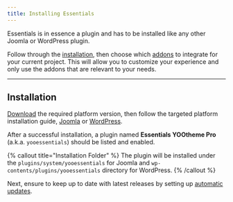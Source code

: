 ```yaml
---
title: Installing Essentials
---
```


Essentials is in essence a plugin and has to be installed like any other Joomla or WordPress plugin.

Follow through the [installation](#installation), then choose which [addons](../addons) to integrate for your current project. This will allow you to customize your experience and only use the addons that are relevant to your needs.

---

## Installation

[Download](https://www.zoolanders.com/downloads) the required platform version, then follow the targeted platform installation guide, [Joomla](https://docs.joomla.org/Installing_an_extension) or [WordPress](https://wordpress.org/support/article/managing-plugins/#installing-plugins-1).

After a successful installation, a plugin named **Essentials YOOtheme Pro** (a.k.a. `yooessentials`) should be listed and enabled.

{% callout title="Installation Folder" %}
The plugin will be installed under the `plugins/system/yooessentials` for Joomla and `wp-contents/plugins/yooessentials` directory for WordPress.
{% /callout %}

Next, ensure to keep up to date with latest releases by setting up [automatic updates](../updating).

